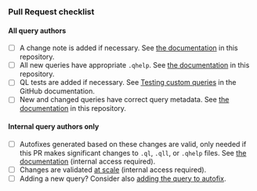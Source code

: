 ### Pull Request checklist

#### All query authors

- [ ] A change note is added if necessary. See [the documentation](https://github.com/github/codeql/blob/main/docs/change-notes.md) in this repository.
- [ ] All new queries have appropriate `.qhelp`. See [the documentation](https://github.com/github/codeql/blob/main/docs/query-help-style-guide.md) in this repository.
- [ ] QL tests are added if necessary. See [Testing custom queries](https://docs.github.com/en/code-security/codeql-cli/using-the-advanced-functionality-of-the-codeql-cli/testing-custom-queries) in the GitHub documentation.
- [ ] New and changed queries have correct query metadata. See [the documentation](https://github.com/github/codeql/blob/main/docs/query-metadata-style-guide.md) in this repository.

#### Internal query authors only

- [ ] Autofixes generated based on these changes are valid, only needed if this PR makes significant changes to `.ql`, `.qll`, or `.qhelp` files. See [the documentation](https://github.com/github/codeql-team/blob/main/docs/best-practices/validating-autofix-for-query-changes.md) (internal access required).
- [ ] Changes are validated [at scale](https://github.com/github/codeql-dca/) (internal access required).
- [ ] Adding a new query? Consider also [adding the query to autofix](https://github.com/github/codeml-autofix/blob/main/docs/updating-query-support.md#adding-a-new-query-to-the-query-suite).
